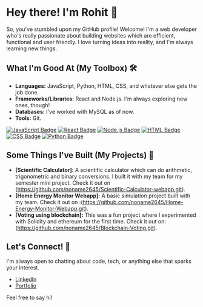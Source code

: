 # Hey there! I'm Rohit 👋

So, you've stumbled upon my GitHub profile! Welcome! I'm a web developer who's really passionate about building websites which are efficient, functional and user friendly. I love turning ideas into reality, and I'm always learning new things.

## What I'm Good At (My Toolbox) 🛠️

* **Languages:** JavaScript, Python, HTML, CSS, and whatever else gets the job done.
* **Frameworks/Libraries:** React and Node.js. I'm always exploring new ones, though!
* **Databases:** I've worked with MySQL as of now.
* **Tools:** Git.

[![JavaScript Badge](https://img.shields.io/badge/JavaScript-F7DF1E?style=for-the-badge&logo=javascript&logoColor=black)](https://developer.mozilla.org/en-US/docs/Web/JavaScript)
[![React Badge](https://img.shields.io/badge/React-61DAFB?style=for-the-badge&logo=react&logoColor=black)](https://reactjs.org/)
[![Node.js Badge](https://img.shields.io/badge/Node.js-339933?style=for-the-badge&logo=nodedotjs&logoColor=white)](https://nodejs.org/en/)
[![HTML Badge](https://img.shields.io/badge/HTML5-E34F26?style=for-the-badge&logo=html5&logoColor=white)](https://developer.mozilla.org/en-US/docs/Web/HTML)
[![CSS Badge](https://img.shields.io/badge/CSS3-1572B6?style=for-the-badge&logo=css3&logoColor=white)](https://developer.mozilla.org/en-US/docs/Web/CSS)
[![Python Badge](https://img.shields.io/badge/Python-3776AB?style=for-the-badge&logo=python&logoColor=white)](https://www.python.org/)

## Some Things I've Built (My Projects) 🚀

* **[Scientific Calculator]:** A scientific calculator which can do arithmetic, trigonometric and binary conversions. I built it with my team for my semester mini project. Check it out on (https://github.com/noname2645/Scientific-Calculator-webapp.git).
* **[Home Energy Monitor Webapp]:** A basic simulation project built with my team. Check it out on :(https://github.com/noname2645/Home-Energy-Monitor-Webapp.git).
* **[Voting using blockchain]:** This was a fun project where I experimented with Solidity and ethereum for the first time. Check it out on: (https://github.com/noname2645/Blockchain-Voting.git).

## Let's Connect! 🤝

I'm always open to chatting about code, tech, or anything else that sparks your interest.

* [LinkedIn](https://www.linkedin.com/in/rohit-karmokar-654788257)
* [Portfolio](https://mytechfolio.netlify.app/)

Feel free to say hi!

